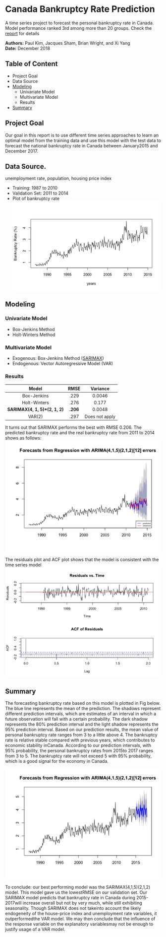 # Canada Bankruptcy Rate Prediction

A time series project to forecast the personal bankruptcy rate in Canada. Model performance ranked 3rd among more than 20 groups. Check the [report](Canada_BankruptcyRate_Prediction.pdf) for details    
     
**Authors:** Paul Kim, Jacques Sham, Brian Wright, and Xi Yang      
**Date:** December 2018

## Table of Content
- Project Goal
- Data Source
- [Modeling](#Modeling)
	- Univariate Model
	- Multivariate Model
	- Results
- [Summary](#Summary)

## Project Goal
Our goal in this report is to use different time series approaches to learn an optimal model from the training data and use this model with the test data to forecast the national bankruptcy rate in Canada between January2015 and December 2017.      
          
## Data Source.     
unemployment rate, population, housing price index    

- Training: 1987 to 2010    
- Validation Set: 2011 to 2014
- Plot of bankruptcy rate      
![BankruptcyRate](Fig/Bankruptcy_rate.png)

## Modeling<a name="Modeling"/>   
     
### Univariate Model
   
- Box-Jenkins Method     
- Holt-Winters Method  
          
### Multivariate Model
     
- Exogenous: Box-Jenkins Method ([SARIMAX](ModelFittingSARIMAX.Rmd))
- Endogenous: Vector Autoregressive Model (VAR)

### Results     
   
|Model | RMSE | Variance |
|:----:|:----:|:--------:|
|Box-Jenkins | .229 | 0.0046 |
|Holt-Winters | .276 | 0.177 |
|**SARIMAX(4, 1, 5)*(2, 1, 2)** | **.206** | 0.0048 |
|VAR(2) | .297 | Does not apply|

It turns out that SARIMAX performs the best with RMSE 0.206. The predicted bankruptcy rate and the real bankruptcy rate from 2011 to 2014 shows as follows:    
![Prediction](Fig/Forecasting_with_SARIMAX.png)     

The residuals plot and ACF plot shows that the model is consistent with the time series model      
![Assumption](Fig/Model_assumption_test.png)   
     
## Summary<a name="Summary"/>  
   
The forecasting bankruptcy rate based on this model is plotted in Fig below.  The blue line represents the mean of the prediction.  The shadows represent different prediction intervals, which are estimates  of  an  interval  in  which  a  future  observation  will  fall  with  a  certain  probability.   The  dark  shadow represents the 80% prediction interval and the light shadow represents the 95% prediction interval.  Based on our  prediction  results,  the  mean  value  of  personal  bankruptcy  rate  ranges  from  3  to  a  little  above  4.   The bankruptcy  rate  is  relative  stable  compared  with  previous  years,  which  contributes  to  economic  stability  inCanada.  According to our prediction intervals, with 95% probability, the personal bankruptcy rates from 2015to 2017 ranges from 3 to 5.  The bankruptcy rate will not exceed 5 with 95% probability, which is a good signal for the economy in Canada.     

![Forecast](Fig/Forecast_Final.png)     
   
To conclude:  our best performing model was the SARIMAX(4,1,5)(2,1,2) model.  This model gave us the lowestRMSE on our validation set.  Our SARIMAX model predicts that bankruptcy rate in Canada during 2015-2017will increase overall but not by very much, while still exhibiting seasonality.  Though SARIMAX does not takeinto account the likely endogeneity of the house-price index and unemployment rate variables, it outperformedthe VAR model.  We may then conclude that the influence of the response variable on the explanatory variablesmay not be enough to justify usage of a VAR model.         
